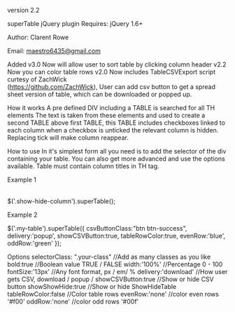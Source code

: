 version 2.2

superTable jQuery plugin
Requires: jQuery 1.6+

Author: Clarent Rowe

Email: maestro6435@gmail.com

Added
v3.0    Now will allow user to sort table by clicking column header
v2.2	Now you can color table rows
v2.0  	Now includes TableCSVExport script curtesy of ZachWick 		
		(https://github.com/ZachWick),
		User can add csv button to get a spread sheet version of table, which can be 
		downloaded or popped up.


How it works
A pre defined DIV including a TABLE is searched for all TH elements
The text is taken from these elements and used to create a second TABLE
above first TABLE, this TABLE includes checkboxes linked to each column
when a checkbox is unticked the relevant column is hidden. Replacing
tick will make column reappear.

How to use
In it's simplest form all you need is to add the selector of the div 
containing your table. You can also get more advanced and use the options
available. Table must contain column titles in TH tag.

Example 1

<div class="show-hide-column"><table></table></div>
$('.show-hide-column').superTable();

Example 2

<div class="my-table"></div>
$('.my-table').superTable({
		csvButtonClass:"btn btn-success",
		delivery:'popup',
		showCSVButton:true,
		tableRowColor:true,
		evenRow:'blue',
		oddRow:'green'
	});

Options
selectorClass: ".your-class" //Add as many classes as you like
bold:true                    //Boolean value TRUE / FALSE
width:'100%'                 //Percentage 0 - 100
fontSize:'13px'              //Any font format, px / em/ %
delivery:'download'			 //How user gets CSV, download / popup / 
showCSVButton:true			 //Show or hide CSV button
showShowHide:true			 //Show or hide ShowHideTable
tableRowColor:false			 //Color table rows
evenRow:'none'				 //color even rows '#f00'
oddRow:'none'				 //color odd rows '#00f'
